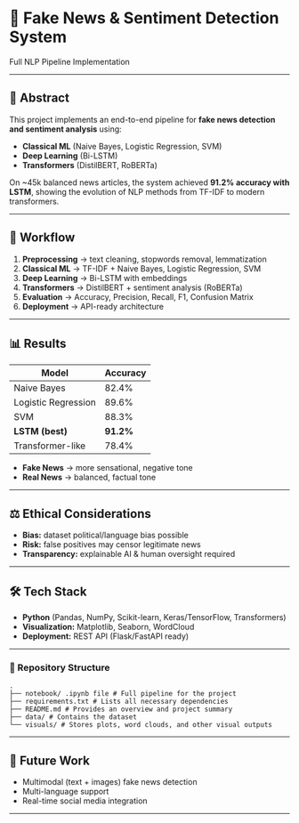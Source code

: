 # 📰 Fake News & Sentiment Detection System  
Full NLP Pipeline Implementation  

---

## 📌 Abstract  
This project implements an end-to-end pipeline for **fake news detection and sentiment analysis** using:  
- **Classical ML** (Naive Bayes, Logistic Regression, SVM)  
- **Deep Learning** (Bi-LSTM)  
- **Transformers** (DistilBERT, RoBERTa)  

On ~45k balanced news articles, the system achieved **91.2% accuracy with LSTM**, showing the evolution of NLP methods from TF-IDF to modern transformers.  

---

## 🚀 Workflow  
1. **Preprocessing** → text cleaning, stopwords removal, lemmatization  
2. **Classical ML** → TF-IDF + Naive Bayes, Logistic Regression, SVM  
3. **Deep Learning** → Bi-LSTM with embeddings  
4. **Transformers** → DistilBERT + sentiment analysis (RoBERTa)  
5. **Evaluation** → Accuracy, Precision, Recall, F1, Confusion Matrix  
6. **Deployment** → API-ready architecture  

---

## 📊 Results  

| Model                | Accuracy |
|-----------------------|----------|
| Naive Bayes           | 82.4%    |
| Logistic Regression   | 89.6%    |
| SVM                   | 88.3%    |
| **LSTM (best)**       | **91.2%**|
| Transformer-like      | 78.4%    |

- **Fake News** → more sensational, negative tone  
- **Real News** → balanced, factual tone  

---

## ⚖️ Ethical Considerations  
- **Bias:** dataset political/language bias possible  
- **Risk:** false positives may censor legitimate news  
- **Transparency:** explainable AI & human oversight required  

---

## 🛠️ Tech Stack  
- **Python** (Pandas, NumPy, Scikit-learn, Keras/TensorFlow, Transformers)  
- **Visualization:** Matplotlib, Seaborn, WordCloud  
- **Deployment:** REST API (Flask/FastAPI ready)  

---

### 📂 Repository Structure

```
.
├── notebook/ .ipynb file # Full pipeline for the project
├── requirements.txt # Lists all necessary dependencies
├── README.md # Provides an overview and project summary
├── data/ # Contains the dataset
└── visuals/ # Stores plots, word clouds, and other visual outputs
```


---

## 🔮 Future Work  
- Multimodal (text + images) fake news detection  
- Multi-language support  
- Real-time social media integration  

---


